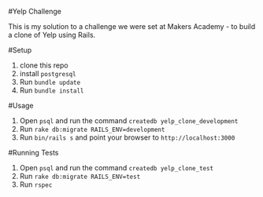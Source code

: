 #Yelp Challenge

This is my solution to a challenge we were set at Makers Academy - to build a clone of Yelp using Rails.

#Setup
1. clone this repo
2. install `postgresql`
3. Run `bundle update`
4. Run `bundle install`

#Usage

1. Open `psql` and run the command `createdb yelp_clone_development`
2. Run `rake db:migrate RAILS_ENV=development`
3. Run `bin/rails s` and point your browser to `http://localhost:3000`

#Running Tests

1. Open `psql` and run the command `createdb yelp_clone_test`
2. Run `rake db:migrate RAILS_ENV=test`
3. Run `rspec`
